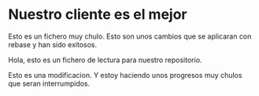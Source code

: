 # Nuestro cliente es el mejor
Esto es un fichero muy chulo. Esto son unos cambios que se aplicaran con rebase y han sido exitosos.

Hola, esto es un fichero de lectura para nuestro repositorio.

Esto es una modificacion. Y estoy haciendo unos progresos muy chulos que seran interrumpidos.
